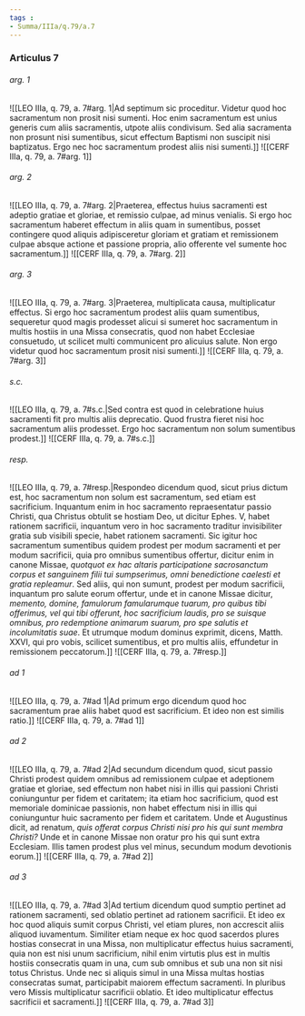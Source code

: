 ```yaml
---
tags : 
- Summa/IIIa/q.79/a.7
---
```


### Articulus 7

###### arg. 1
![[LEO IIIa, q. 79, a. 7#arg. 1|Ad septimum sic proceditur. Videtur quod hoc sacramentum non prosit nisi sumenti. Hoc enim sacramentum est unius generis cum aliis sacramentis, utpote aliis condivisum. Sed alia sacramenta non prosunt nisi sumentibus, sicut effectum Baptismi non suscipit nisi baptizatus. Ergo nec hoc sacramentum prodest aliis nisi sumenti.]]
![[CERF IIIa, q. 79, a. 7#arg. 1]]

###### arg. 2
![[LEO IIIa, q. 79, a. 7#arg. 2|Praeterea, effectus huius sacramenti est adeptio gratiae et gloriae, et remissio culpae, ad minus venialis. Si ergo hoc sacramentum haberet effectum in aliis quam in sumentibus, posset contingere quod aliquis adipisceretur gloriam et gratiam et remissionem culpae absque actione et passione propria, alio offerente vel sumente hoc sacramentum.]]
![[CERF IIIa, q. 79, a. 7#arg. 2]]

###### arg. 3
![[LEO IIIa, q. 79, a. 7#arg. 3|Praeterea, multiplicata causa, multiplicatur effectus. Si ergo hoc sacramentum prodest aliis quam sumentibus, sequeretur quod magis prodesset alicui si sumeret hoc sacramentum in multis hostiis in una Missa consecratis, quod non habet Ecclesiae consuetudo, ut scilicet multi communicent pro alicuius salute. Non ergo videtur quod hoc sacramentum prosit nisi sumenti.]]
![[CERF IIIa, q. 79, a. 7#arg. 3]]

###### s.c.
![[LEO IIIa, q. 79, a. 7#s.c.|Sed contra est quod in celebratione huius sacramenti fit pro multis aliis deprecatio. Quod frustra fieret nisi hoc sacramentum aliis prodesset. Ergo hoc sacramentum non solum sumentibus prodest.]]
![[CERF IIIa, q. 79, a. 7#s.c.]]

###### resp.
![[LEO IIIa, q. 79, a. 7#resp.|Respondeo dicendum quod, sicut prius dictum est, hoc sacramentum non solum est sacramentum, sed etiam est sacrificium. Inquantum enim in hoc sacramento repraesentatur passio Christi, qua Christus obtulit se hostiam Deo, ut dicitur Ephes. V, habet rationem sacrificii, inquantum vero in hoc sacramento traditur invisibiliter gratia sub visibili specie, habet rationem sacramenti. Sic igitur hoc sacramentum sumentibus quidem prodest per modum sacramenti et per modum sacrificii, quia pro omnibus sumentibus offertur, dicitur enim in canone Missae, *quotquot ex hac altaris participatione sacrosanctum corpus et sanguinem filii tui sumpserimus, omni benedictione caelesti et gratia repleamur*. Sed aliis, qui non sumunt, prodest per modum sacrificii, inquantum pro salute eorum offertur, unde et in canone Missae dicitur, *memento, domine, famulorum famularumque tuarum, pro quibus tibi offerimus, vel qui tibi offerunt, hoc sacrificium laudis, pro se suisque omnibus, pro redemptione animarum suarum, pro spe salutis et incolumitatis suae*. Et utrumque modum dominus exprimit, dicens, Matth. XXVI, qui pro vobis, scilicet sumentibus, et pro multis aliis, effundetur in remissionem peccatorum.]]
![[CERF IIIa, q. 79, a. 7#resp.]]

###### ad 1
![[LEO IIIa, q. 79, a. 7#ad 1|Ad primum ergo dicendum quod hoc sacramentum prae aliis habet quod est sacrificium. Et ideo non est similis ratio.]]
![[CERF IIIa, q. 79, a. 7#ad 1]]

###### ad 2
![[LEO IIIa, q. 79, a. 7#ad 2|Ad secundum dicendum quod, sicut passio Christi prodest quidem omnibus ad remissionem culpae et adeptionem gratiae et gloriae, sed effectum non habet nisi in illis qui passioni Christi coniunguntur per fidem et caritatem; ita etiam hoc sacrificium, quod est memoriale dominicae passionis, non habet effectum nisi in illis qui coniunguntur huic sacramento per fidem et caritatem. Unde et Augustinus dicit, ad renatum, *quis offerat corpus Christi nisi pro his qui sunt membra Christi?* Unde et in canone Missae non oratur pro his qui sunt extra Ecclesiam. Illis tamen prodest plus vel minus, secundum modum devotionis eorum.]]
![[CERF IIIa, q. 79, a. 7#ad 2]]

###### ad 3
![[LEO IIIa, q. 79, a. 7#ad 3|Ad tertium dicendum quod sumptio pertinet ad rationem sacramenti, sed oblatio pertinet ad rationem sacrificii. Et ideo ex hoc quod aliquis sumit corpus Christi, vel etiam plures, non accrescit aliis aliquod iuvamentum. Similiter etiam neque ex hoc quod sacerdos plures hostias consecrat in una Missa, non multiplicatur effectus huius sacramenti, quia non est nisi unum sacrificium, nihil enim virtutis plus est in multis hostiis consecratis quam in una, cum sub omnibus et sub una non sit nisi totus Christus. Unde nec si aliquis simul in una Missa multas hostias consecratas sumat, participabit maiorem effectum sacramenti. In pluribus vero Missis multiplicatur sacrificii oblatio. Et ideo multiplicatur effectus sacrificii et sacramenti.]]
![[CERF IIIa, q. 79, a. 7#ad 3]]

